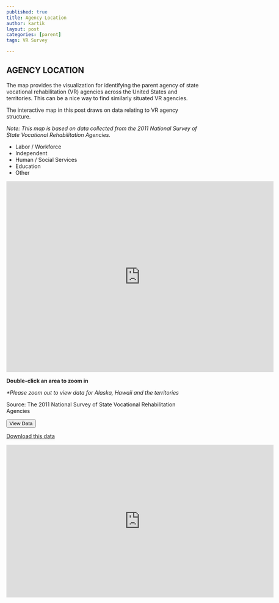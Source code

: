 ```yaml
---
published: true
title: Agency Location
author: kartik
layout: post
categories: [parent]
tags: VR Survey

---
```


<h2>AGENCY LOCATION</h2>

The map provides the visualization for identifying the parent agency of state vocational rehabilitation (VR) agencies across the United States and territories. This can be a nice way to find similarly situated VR agencies. 

<p>The interactive map in this post draws on data relating to VR agency structure.</p>



<p><em>Note: This map is based on data collected from the 2011 National Survey of State Vocational Rehabilitation Agencies.</em></p>

<div class="rounders">
    <ul class="legend">
<li><div class="boxer red"></div> Labor / Workforce </li>
<li><div class="boxer purple"></div> Independent</li>
<li><div class="boxer yellow"></div> Human / Social Services</li>
<li><div class="boxer blue"></div> Education</li>
<li><div class="boxer green"></div> Other</li>

</ul>

<iframe width="700" height="500" scrolling="no" frameborder="no" src="https://www.google.com/fusiontables/embedviz?viz=MAP&amp;q=select+col1+from+17jlPDWqe_DFt3_sIIZemzQ4Ez-CxNtu-FWchG8Y&amp;h=false&amp;lat=37.89219554724439&amp;lng=-96.32812500000006&amp;z=4&amp;t=1&amp;l=col1&amp;y=1&amp;tmplt=1"></iframe>   

<p><strong>Double-click an area to zoom in</strong></p>
<p><em>*Please zoom out to view data for Alaska, Hawaii and the territories</em></p>
<p>Source: The 2011 National Survey of State Vocational Rehabilitation Agencies</p>
<button type="button" class="btn " data-toggle="collapse" data-target="#demo">
  View Data
</button>
 
<div id="demo" class="collapse "> 
    <p><a target="_NEW" href="https://www.google.com/fusiontables/DataSource?docid=17jlPDWqe_DFt3_sIIZemzQ4Ez-CxNtu-FWchG8Y">Download this data</a></p>
<iframe width="700" height="400" scrolling="yes" frameborder="no" src="https://www.google.com/fusiontables/embedviz?viz=GVIZ&amp;t=TABLE&amp;containerId=gviz_canvas&amp;q=select+col0%2C+col3%2C+col6%2C+col7+from+17jlPDWqe_DFt3_sIIZemzQ4Ez-CxNtu-FWchG8Y"></iframe>
</div>
 </div>

